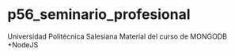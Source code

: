 # p56_seminario_profesional
Universidad Politécnica Salesiana Material del curso de MONGODB +NodeJS
